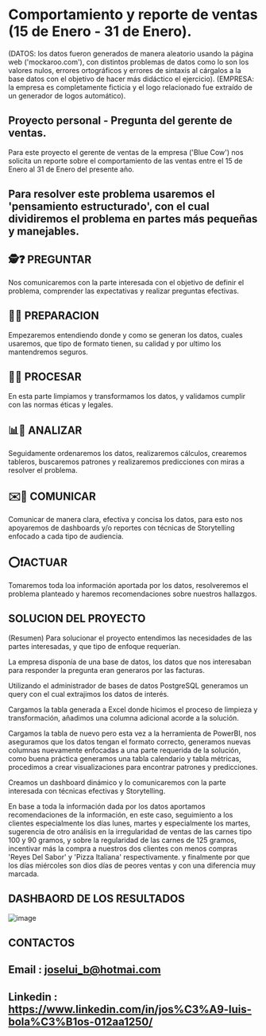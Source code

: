 # Comportamiento y reporte de ventas (15 de Enero - 31 de Enero).

(DATOS: los datos fueron generados de manera aleatorio usando la página web ('mockaroo.com'), con distintos problemas de datos como lo son los valores nulos, errores ortográficos y errores de sintaxis al cárgalos a la base datos con el objetivo de hacer más didáctico el ejercicio).
(EMPRESA: la empresa es completamente ficticia y el logo relacionado fue extraído de un generador de logos automático).

## Proyecto personal - Pregunta del gerente de ventas.
Para este proyecto el gerente de ventas de la empresa ('Blue Cow') nos solicita un reporte sobre el comportamiento de las ventas entre el 15 de Enero al 31 de Enero del presente año.

## Para resolver este problema usaremos el 'pensamiento estructurado', con el cual dividiremos el problema en partes más pequeñas y manejables.

## 🕵️❓ PREGUNTAR
Nos comunicaremos con la parte interesada con el objetivo de definir el problema, comprender las expectativas y realizar preguntas efectivas.

## 🤔💭 PREPARACION
Empezaremos entendiendo donde y como se generan los datos, cuales usaremos, que tipo de formato tienen, su calidad y por ultimo los mantendremos seguros.

## 🧽🫧 PROCESAR
En esta parte limpiamos y transformamos los datos, y validamos cumplir con las normas éticas y legales.

## 📊📐 ANALIZAR
Seguidamente ordenaremos los datos, realizaremos cálculos, crearemos tableros, buscaremos patrones y realizaremos predicciones con miras a resolver el problema.

## ✉️💬 COMUNICAR
Comunicar de manera clara, efectiva y concisa los datos, para esto nos apoyaremos de dashboards y/o reportes con técnicas de Storytelling enfocado a cada tipo de audiencia.

## ⭕❗ACTUAR
Tomaremos toda loa información aportada por los datos, resolveremos el problema planteado y haremos recomendaciones sobre nuestros hallazgos.

## SOLUCION DEL PROYECTO

(Resumen) Para solucionar el proyecto entendimos las necesidades de las partes interesadas, y que tipo de enfoque requerían.

La empresa disponía de una base de datos, los datos que nos interesaban para responder la pregunta eran generaros por las facturas.

Utilizando el administrador de bases de datos PostgreSQL generamos un query con el cual extrajimos los datos de interés.

Cargamos la tabla generada a Excel donde hicimos el proceso de limpieza y transformación, añadimos una columna adicional acorde a la solución.

Cargamos la tabla de nuevo pero esta vez a la herramienta de PowerBI, nos aseguramos que los datos tengan el formato correcto, generamos nuevas columnas nuevamente enfocadas a una parte requerida de la solución, como buena práctica generamos una tabla calendario y tabla métricas, procedimos a crear visualizaciones para encontrar 
patrones y predicciones.

Creamos un dashboard dinámico y lo comunicaremos con la parte interesada con técnicas efectivas y Storytelling.

En base a toda la información dada por los datos aportamos recomendaciones de la información, en este caso, seguimiento a los clientes especialmente los días lunes, martes y especialmente los martes, sugerencia de otro análisis en la irregularidad de ventas de las carnes tipo 100 y 90 gramos, y sobre la regularidad de las carnes de 125 gramos, incentivar más la compra a nuestros dos clientes con menos compras 'Reyes Del Sabor' y 'Pizza Italiana' respectivamente. y finalmente por que los días miércoles son dios días de peores ventas y con una diferencia muy marcada.
  
## DASHBAORD DE LOS RESULTADOS

![image](https://user-images.githubusercontent.com/123767857/215221576-854d7200-cabc-40e6-9145-87fe9a5d11de.png)


## CONTACTOS

## Email : joselui_b@hotmai.com
## Linkedin : https://www.linkedin.com/in/jos%C3%A9-luis-bola%C3%B1os-012aa1250/
